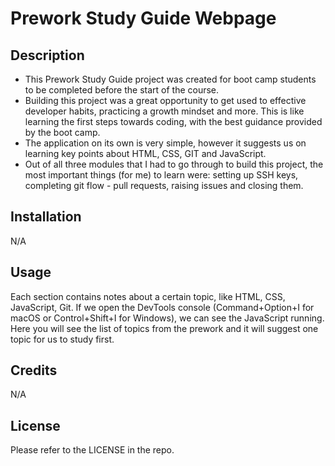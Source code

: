# Prework Study Guide Webpage

## Description

- This Prework Study Guide project was created for boot camp students to be completed before the start of the course. 
-  Building this project was a great opportunity to get used to effective developer habits, practicing a growth mindset and more. This is like learning the first steps towards coding, with the best guidance provided by the boot camp.
- The application on its own is very simple, however it suggests us on learning key points about HTML, CSS, GIT and JavaScript.
- Out of all three modules that I had to go through to build this project, the most important things (for me) to learn were: setting up SSH keys, completing git flow - pull requests, raising issues and closing them.

## Installation

N/A

## Usage

Each section contains notes about a certain topic, like HTML, CSS, JavaScript, Git. If we open the DevTools console (Command+Option+I for macOS or Control+Shift+I for Windows), we can see the JavaScript running. Here you will see the list of topics from the prework and it will suggest one topic for us to study first.

## Credits

N/A

## License

Please refer to the LICENSE in the repo.
